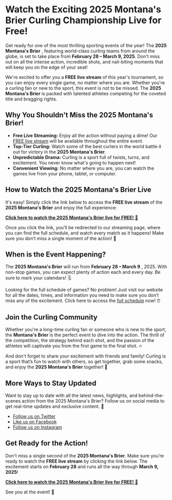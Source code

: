 # Watch the Exciting 2025 Montana's Brier Curling Championship Live for Free!

Get ready for one of the most thrilling sporting events of the year! The **2025 Montana's Brier** , featuring world-class curling teams from around the globe, is set to take place from **February 28 – March 9, 2025**. Don't miss out on all the intense action, incredible shots, and nail-biting moments that will keep you on the edge of your seat!

We're excited to offer you a **FREE live stream** of this year's tournament, so you can enjoy every single game, no matter where you are. Whether you're a curling fan or new to the sport, this event is not to be missed. The **2025 Montana's Brier** is packed with talented athletes competing for the coveted title and bragging rights.

## Why You Shouldn't Miss the 2025 Montana's Brier!

- **Free Live Streaming:** Enjoy all the action without paying a dime! Our [FREE live stream](https://tinyurl.com/livestreamfreeo?st=2025montanasbrier&si=gh) will be available throughout the entire event.
- **Top-Tier Curling:** Watch some of the best curlers in the world battle it out for victory in the **2025 Montana's Brier**.
- **Unpredictable Drama:** Curling is a sport full of twists, turns, and excitement. You never know what's going to happen next!
- **Convenient Viewing:** No matter where you are, you can watch the games live from your phone, tablet, or computer.

## How to Watch the 2025 Montana's Brier Live

It's easy! Simply click the link below to access the **FREE live stream** of the **2025 Montana's Brier** and enjoy the full experience:

[**Click here to watch the 2025 Montana's Brier live for FREE!** 🎥](https://tinyurl.com/livestreamfreeo?st=2025montanasbrier&si=gh)

Once you click the link, you’ll be redirected to our streaming page, where you can find the full schedule, and watch every match as it happens! Make sure you don’t miss a single moment of the action! 🚨

## When is the Event Happening?

The **2025 Montana's Brier** will run from **February 28 – March 9** , 2025. With non-stop games, you can expect plenty of action each and every day. Be sure to mark your calendars! 🗓️

Looking for the full schedule of games? No problem! Just visit our website for all the dates, times, and information you need to make sure you don’t miss any of the excitement. Click here to access the [full schedule](https://tinyurl.com/livestreamfreeo?st=2025montanasbrier&si=gh) now! ⏰

## Join the Curling Community

Whether you're a long-time curling fan or someone who is new to the sport, the **Montana's Brier** is the perfect event to dive into the action. The thrill of the competition, the strategy behind each shot, and the passion of the athletes will captivate you from the first game to the final shot. 🔥

And don't forget to share your excitement with friends and family! Curling is a sport that’s fun to watch with others, so get together, grab some snacks, and enjoy the **2025 Montana's Brier** together! 🥳

## More Ways to Stay Updated

Want to stay up to date with all the latest news, highlights, and behind-the-scenes action from the 2025 Montana's Brier? Follow us on social media to get real-time updates and exclusive content. 📱

- [Follow us on Twitter](https://tinyurl.com/livestreamfreeo?st=2025montanasbrier&si=gh)
- [Like us on Facebook](https://tinyurl.com/livestreamfreeo?st=2025montanasbrier&si=gh)
- [Follow us on Instagram](https://tinyurl.com/livestreamfreeo?st=2025montanasbrier&si=gh)

## Get Ready for the Action!

Don't miss a single second of the **2025 Montana's Brier**. Make sure you’re ready to watch the **FREE live stream** by clicking the link below. The excitement starts on **February 28** and runs all the way through **March 9, 2025**!

[**Click here to watch the 2025 Montana's Brier live for FREE!** 🎉](https://tinyurl.com/livestreamfreeo?st=2025montanasbrier&si=gh)

See you at the event! 🌟
